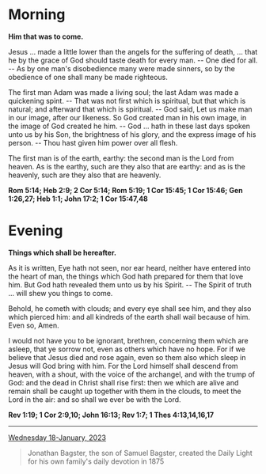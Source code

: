 # Morning

**Him that was to come.**
 
Jesus ... made a little lower than the angels for the suffering of death, ... that he by the grace of God should taste death for every man. -- One died for all. -- As by one man's disobedience many were made sinners, so by the obedience of one shall many be made righteous.
 
The first man Adam was made a living soul; the last Adam was made a quickening spint. -- That was not first which is spiritual, but that which is natural; and afterward that which is spiritual. -- God said, Let us make man in our image, after our likeness. So God created man in his own image, in the image of God created he him. -- God ... hath in these last days spoken unto us by his Son, the brightness of his glory, and the express image of his person. -- Thou hast given him power over all flesh.
 
The first man is of the earth, earthy: the second man is the Lord from heaven. As is the earthy, such are they also that are earthy: and as is the heavenly, such are they also that are heavenly.  

**Rom 5:14; Heb 2:9; 2 Cor 5:14; Rom 5:19; 1 Cor 15:45; 1 Cor 15:46; Gen 1:26,27; Heb 1:1; John 17:2; 1 Cor 15:47,48**

# Evening

**Things which shall be hereafter.**
 
As it is written, Eye hath not seen, nor ear heard, neither have entered into the heart of man, the things which God hath prepared for them that love him. But God hath revealed them unto us by his Spirit. -- The Spirit of truth ... will shew you things to come.
 
Behold, he cometh with clouds; and every eye shall see him, and they also which pierced him: and all kindreds of the earth shall wail because of him. Even so, Amen.
 
I would not have you to be ignorant, brethren, concerning them which are asleep, that ye sorrow not, even as others which have no hope. For if we believe that Jesus died and rose again, even so them also which sleep in Jesus will God bring with him. For the Lord himself shall descend from heaven, with a shout, with the voice of the archangel, and with the trump of God: and the dead in Christ shall rise first: then we which are alive and remain shall be caught up together with them in the clouds, to meet the Lord in the air: and so shall we ever be with the Lord.  

**Rev 1:19; 1 Cor 2:9,10; John 16:13; Rev 1:7; 1 Thes 4:13,14,16,17**

---

[Wednesday 18-January, 2023](https://t.me/s/daily_light)

> Jonathan Bagster, the son of Samuel Bagster, created the Daily Light for his own family's daily devotion in 1875

